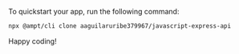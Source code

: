 To quickstart your app, run the following command: 

```bash
npx @ampt/cli clone aaguilaruribe379967/javascript-express-api
```

Happy coding!